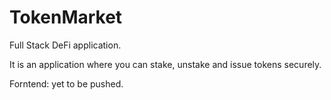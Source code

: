 # TokenMarket
Full Stack DeFi application.

It is an application where you can stake, unstake and issue tokens securely.

Forntend: yet to be pushed.
